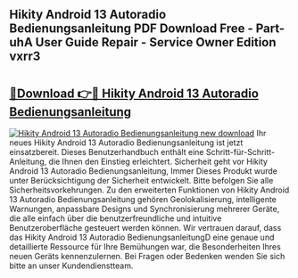 ## Hikity Android 13 Autoradio Bedienungsanleitung PDF Download Free - Part-uhA User Guide Repair - Service Owner Edition vxrr3

# <h2><a href="http://df0pe54.blite.top/?on=Hikity+Android+13+Autoradio+Bedienungsanleitung">🔗Download 👉🔴 Hikity Android 13 Autoradio Bedienungsanleitung</a></h2>

[![Hikity Android 13 Autoradio Bedienungsanleitung new download](https://i.imgur.com/lujVjoI.png)](http://df0pe54.blite.top/?on=Hikity+Android+13+Autoradio+Bedienungsanleitung)
Ihr neues Hikity Android 13 Autoradio Bedienungsanleitung ist jetzt einsatzbereit. Dieses Benutzerhandbuch enthält eine Schritt-für-Schritt-Anleitung, die Ihnen den Einstieg erleichtert. Sicherheit geht vor Hikity Android 13 Autoradio Bedienungsanleitung, Immer Dieses Produkt wurde unter Berücksichtigung der Sicherheit entwickelt. Bitte befolgen Sie alle Sicherheitsvorkehrungen. Zu den erweiterten Funktionen von Hikity Android 13 Autoradio Bedienungsanleitung gehören Geolokalisierung, intelligente Warnungen, anpassbare Designs und Synchronisierung mehrerer Geräte, die alle einfach über die benutzerfreundliche und intuitive Benutzeroberfläche gesteuert werden können. Wir vertrauen darauf, dass das Hikity Android 13 Autoradio BedienungsanleitungD eine genaue und detaillierte Ressource für Ihre Bemühungen war, die Besonderheiten Ihres neuen Geräts kennenzulernen. Bei Fragen oder Bedenken wenden Sie sich bitte an unser Kundendienstteam.
